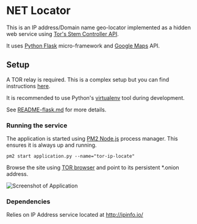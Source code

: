 # NET Locator

This is an IP address/Domain name geo-locator implemented as a hidden web service using
[Tor's Stem Controller API](https://stem.torproject.org/api/control.html). 

It uses 
[Python Flask](http://flask.pocoo.org/) 
micro-framework and 
[Google Maps](https://developers.google.com/maps/documentation/javascript/)
API.
 
## Setup

A TOR relay is required. This is a complex setup but you can find instructions 
[here](https://www.torproject.org/docs/tor-doc-relay.html.en).

It is recommended to use Python's 
[virtualenv](https://pypi.python.org/pypi/virtualenv)
tool during development. 

See 
[README-flask.md](/README-flask.md) 
for more details.

### Running the service

The application is started using 
[PM2 Node.js](http://pm2.keymetrics.io/)
process manager. This ensures it is always up and running.
```
pm2 start application.py --name="tor-ip-locate"
```
Browse the site using
[TOR browser](https://www.torproject.org/projects/torbrowser.html.en) 
and point to its persistent *.onion address.

![Screenshot of Application](https://github.com/matr1xprogrammer/tor-ip-locate/blob/master/Screenshot.png)

### Dependencies

Relies on IP Address service located at http://ipinfo.io/



